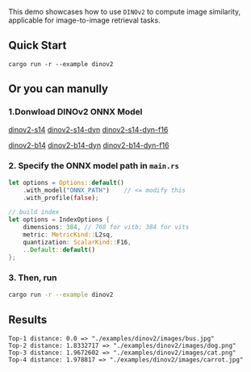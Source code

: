 This demo showcases how to use `DINOv2` to compute image similarity, applicable for image-to-image retrieval tasks.

## Quick Start

```shell
cargo run -r --example dinov2
```

## Or you can manully

### 1.Donwload DINOv2 ONNX Model

[dinov2-s14](https://github.com/jamjamjon/assets/releases/download/v0.0.1/dinov2-s14.onnx)
[dinov2-s14-dyn](https://github.com/jamjamjon/assets/releases/download/v0.0.1/dinov2-s14-dyn.onnx)
[dinov2-s14-dyn-f16](https://github.com/jamjamjon/assets/releases/download/v0.0.1/dinov2-s14-dyn-f16.onnx)

[dinov2-b14](https://github.com/jamjamjon/assets/releases/download/v0.0.1/dinov2-b14.onnx)
[dinov2-b14-dyn](https://github.com/jamjamjon/assets/releases/download/v0.0.1/dinov2-b14-dyn.onnx)
[dinov2-b14-dyn-f16](https://github.com/jamjamjon/assets/releases/download/v0.0.1/dinov2-b14-dyn-f16.onnx)

### 2. Specify the ONNX model path in `main.rs`

```Rust
let options = Options::default()
    .with_model("ONNX_PATH")    // <= modify this
    .with_profile(false);

// build index
let options = IndexOptions {
    dimensions: 384, // 768 for vitb; 384 for vits
    metric: MetricKind::L2sq,
    quantization: ScalarKind::F16,
    ..Default::default()
};
```

### 3. Then, run

```bash
cargo run -r --example dinov2
```

## Results

```shell
Top-1 distance: 0.0 => "./examples/dinov2/images/bus.jpg"
Top-2 distance: 1.8332717 => "./examples/dinov2/images/dog.png"
Top-3 distance: 1.9672602 => "./examples/dinov2/images/cat.png"
Top-4 distance: 1.978817 => "./examples/dinov2/images/carrot.jpg"
```
